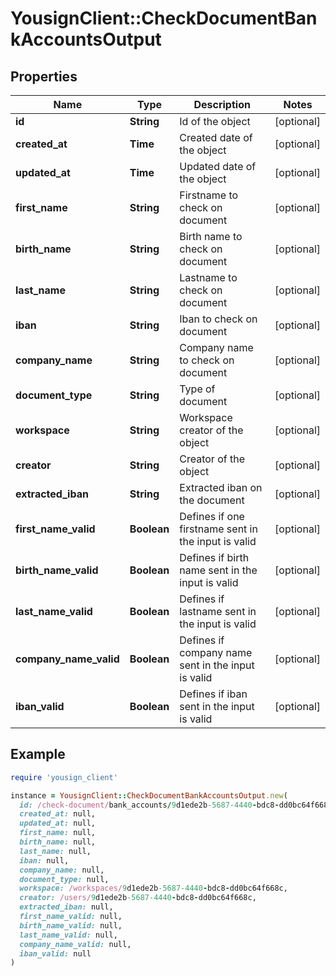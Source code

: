# YousignClient::CheckDocumentBankAccountsOutput

## Properties

| Name | Type | Description | Notes |
| ---- | ---- | ----------- | ----- |
| **id** | **String** | Id of the object | [optional] |
| **created_at** | **Time** | Created date of the object | [optional] |
| **updated_at** | **Time** | Updated date of the object | [optional] |
| **first_name** | **String** | Firstname to check on document | [optional] |
| **birth_name** | **String** | Birth name to check on document | [optional] |
| **last_name** | **String** | Lastname to check on document | [optional] |
| **iban** | **String** | Iban to check on document | [optional] |
| **company_name** | **String** | Company name to check on document | [optional] |
| **document_type** | **String** | Type of document | [optional] |
| **workspace** | **String** | Workspace creator of the object | [optional] |
| **creator** | **String** | Creator of the object | [optional] |
| **extracted_iban** | **String** | Extracted iban on the document | [optional] |
| **first_name_valid** | **Boolean** | Defines if one firstname sent in the input is valid | [optional] |
| **birth_name_valid** | **Boolean** | Defines if birth name sent in the input is valid | [optional] |
| **last_name_valid** | **Boolean** | Defines if lastname sent in the input is valid | [optional] |
| **company_name_valid** | **Boolean** | Defines if company name sent in the input is valid | [optional] |
| **iban_valid** | **Boolean** | Defines if iban sent in the input is valid | [optional] |

## Example

```ruby
require 'yousign_client'

instance = YousignClient::CheckDocumentBankAccountsOutput.new(
  id: /check-document/bank_accounts/9d1ede2b-5687-4440-bdc8-dd0bc64f668c,
  created_at: null,
  updated_at: null,
  first_name: null,
  birth_name: null,
  last_name: null,
  iban: null,
  company_name: null,
  document_type: null,
  workspace: /workspaces/9d1ede2b-5687-4440-bdc8-dd0bc64f668c,
  creator: /users/9d1ede2b-5687-4440-bdc8-dd0bc64f668c,
  extracted_iban: null,
  first_name_valid: null,
  birth_name_valid: null,
  last_name_valid: null,
  company_name_valid: null,
  iban_valid: null
)
```

